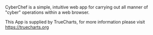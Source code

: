 CyberChef is a simple, intuitive web app for carrying out all manner of "cyber" operations within a web browser.

This App is supplied by TrueCharts, for more information please visit https://truecharts.org
